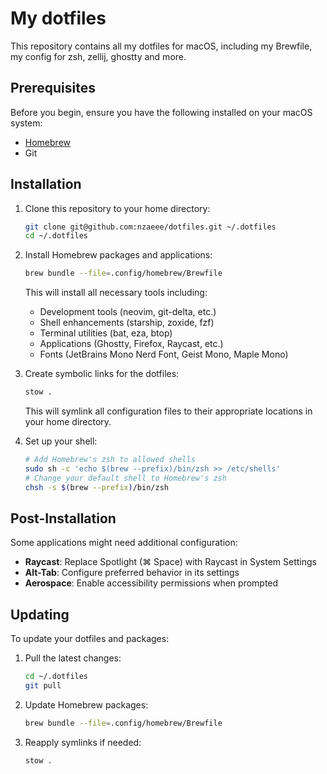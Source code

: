 # My dotfiles

This repository contains all my dotfiles for macOS, including my Brewfile, my config for zsh, zellij, ghostty and more.

## Prerequisites

Before you begin, ensure you have the following installed on your macOS system:

- [Homebrew](https://brew.sh)
- Git

## Installation

1. Clone this repository to your home directory:

   ```sh
   git clone git@github.com:nzaeee/dotfiles.git ~/.dotfiles
   cd ~/.dotfiles
   ```

2. Install Homebrew packages and applications:

   ```sh
   brew bundle --file=.config/homebrew/Brewfile
   ```

   This will install all necessary tools including:

   - Development tools (neovim, git-delta, etc.)
   - Shell enhancements (starship, zoxide, fzf)
   - Terminal utilities (bat, eza, btop)
   - Applications (Ghostty, Firefox, Raycast, etc.)
   - Fonts (JetBrains Mono Nerd Font, Geist Mono, Maple Mono)

3. Create symbolic links for the dotfiles:

   ```sh
   stow .
   ```

   This will symlink all configuration files to their appropriate locations in your home directory.

4. Set up your shell:

   ```sh
   # Add Homebrew's zsh to allowed shells
   sudo sh -c 'echo $(brew --prefix)/bin/zsh >> /etc/shells'
   # Change your default shell to Homebrew's zsh
   chsh -s $(brew --prefix)/bin/zsh
   ```

## Post-Installation

Some applications might need additional configuration:

- **Raycast**: Replace Spotlight (⌘ Space) with Raycast in System Settings
- **Alt-Tab**: Configure preferred behavior in its settings
- **Aerospace**: Enable accessibility permissions when prompted

## Updating

To update your dotfiles and packages:

1. Pull the latest changes:

   ```sh
   cd ~/.dotfiles
   git pull
   ```

2. Update Homebrew packages:

   ```sh
   brew bundle --file=.config/homebrew/Brewfile
   ```

3. Reapply symlinks if needed:

   ```sh
   stow .
   ```
